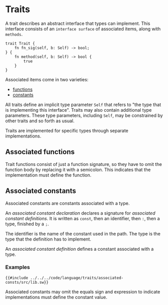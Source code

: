 # Traits

A trait describes an abstract interface that types can implement. This interface consists of an `interface
surface` of associated items, along with `methods`.

```sway
trait Trait {
    fn fn_sig(self, b: Self) -> bool;
} {
    fn method(self, b: Self) -> bool {
        true
    }
}
```

Associated items come in two varieties:

- [functions](#associated-functions)
- [constants](#associated-constants)

All traits define an implicit type parameter `Self` that refers to "the type that is implementing this interface".
Traits may also contain additional type parameters. These type parameters, including `Self`, may be constrained by
other traits and so forth as usual.

Traits are implemented for specific types through separate implementations.

## Associated functions

Trait functions consist of just a function signature, so they have to omit the function body by
replacing it with a semicolon. This indicates that the implementation must define the function.

## Associated constants

Associated constants are constants associated with a type.

An *associated constant declaration* declares a signature for *associated constant definitions*.
It is written as `const`, then an identifier, then `:`, then a type, finished by a `;`.

The identifier is the name of the constant used in the path. The type is the type that the definition has to implement.

An *associated constant definition* defines a constant associated with a type.

### Examples

```sway
{{#include ../../../code/language/traits/associated-consts/src/lib.sw}}
```

Associated constants may omit the equals sign and expression to indicate implementations must define the constant value.
